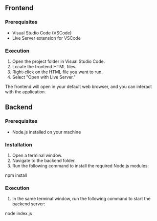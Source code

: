 ## Frontend

### Prerequisites

- Visual Studio Code (VSCode)
- Live Server extension for VSCode

### Execution

1. Open the project folder in Visual Studio Code.
2. Locate the frontend HTML files.
3. Right-click on the HTML file you want to run.
4. Select "Open with Live Server."

The frontend will open in your default web browser, and you can interact with the application.

## Backend

### Prerequisites

- Node.js installed on your machine

### Installation

1. Open a terminal window.
2. Navigate to the backend folder.
3. Run the following command to install the required Node.js modules:

npm install


### Execution

1. In the same terminal window, run the following command to start the backend server:

node index.js

